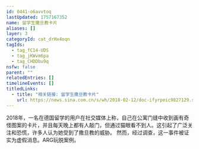 ```yaml
---
id: 0441-o6avvtoq
lastUpdated: 1757167352
name: 留学生撒旦教卡片
aliases: []
layer: 3
categoryId: cat_drHx4oqn
tagIds:
  - tag_fC14-UDS
  - tag_jKWvm6pa
  - tag_CHDDbu9q
nsfw: false
parent: ""
relatedEntries: []
timelineEvents: []
titledLinks:
  - title: "相关链接: 留学生撒旦教卡片"
    url: https://news.sina.com.cn/s/wh/2018-02-12/doc-ifyrpeic9827129.shtml
---
```


2018年，一名在德国留学的用户在社交媒体上称，自己在公寓门缝中收到画有奇怪图案的卡片，并且每天晚上都有人敲门，但通过猫眼看不到人。这引起了广泛关注和恐慌，许多人认为她受到了撒旦教的威胁。 然而，经过调查，这一事件被证实为虚假消息。ARG玩脱案例。
